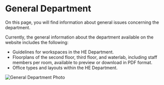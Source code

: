 # General Department

On this page, you will find information about general issues concerning the department.

Currently, the general information about the department available on the website includes the following:
- Guidelines for workspaces in the HE Department.
- Floorplans of the second floor, third floor, and waterlab, including staff members per room, available to preview or download in PDF format.
- Office types and layouts within the HE Department.

![General Department Photo ](../../figures/Vernieuwde%20Afsluitdijk%20vanaf%20kruin%20IMG_E8923.JPG)








